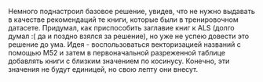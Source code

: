 Немного поднастроил базовое решение, увидев, что не нужно выдавать в качестве рекомендаций те книги, которые были в тренировочном датасете. Придумал, как приспособить заглавие книг к ALS (долго думал :( да и поздно взялся за решение), но уже  не успею довести это решение до ума. Идея - воспользоваться векторизацией названий с помощью M52 и затем в первоначальной разреженной таблице добавлять книги с близким значением по косинусу. Конечно, эти значения не будут единицей, но свою лепту они внесут. 
